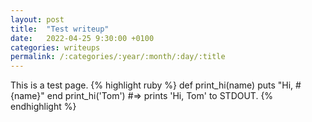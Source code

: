 ```yaml
---
layout: post
title:  "Test writeup"
date:   2022-04-25 9:30:00 +0100
categories: writeups
permalink: /:categories/:year/:month/:day/:title
---
```


This is a test page.
{% highlight ruby %}
def print_hi(name)
  puts "Hi, #{name}"
end
print_hi('Tom')
#=> prints 'Hi, Tom' to STDOUT.
{% endhighlight %}